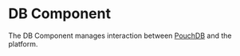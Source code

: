 # DB Component

The DB Component manages interaction between [PouchDB](pouchdb.md) and the platform.


